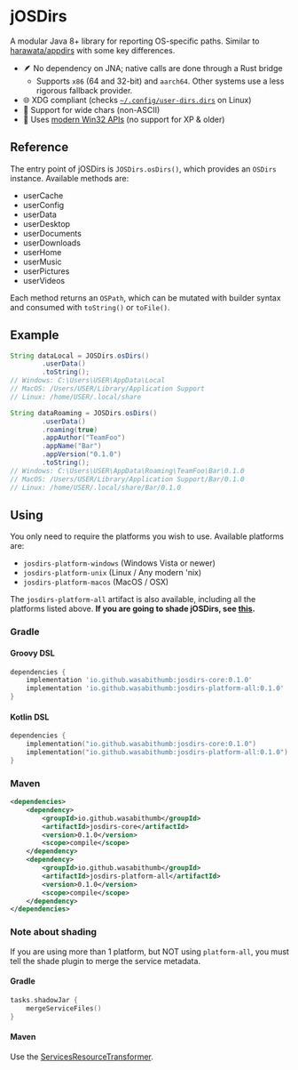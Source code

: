 # jOSDirs
A modular Java 8+ library for reporting OS-specific paths. Similar to
[harawata/appdirs](https://github.com/harawata/appdirs) with some key differences.

- 🪶 No dependency on JNA; native calls are done through a Rust bridge
  - Supports ``x86`` (64 and 32-bit) and ``aarch64``. Other systems use a less rigorous fallback provider.
- 🌐 XDG compliant (checks [``~/.config/user-dirs.dirs``](https://wiki.archlinux.org/title/XDG_user_directories) on Linux)
- 🔣 Support for wide chars (non-ASCII)
- 📅 Uses [modern Win32 APIs](https://learn.microsoft.com/en-us/windows/win32/api/shlobj_core/nf-shlobj_core-shgetknownfolderpath) (no support for XP & older)

## Reference
The entry point of jOSDirs is ``JOSDirs.osDirs()``, which provides an ``OSDirs`` instance.
Available methods are:
- userCache
- userConfig
- userData
- userDesktop
- userDocuments
- userDownloads
- userHome
- userMusic
- userPictures
- userVideos

Each method returns an ``OSPath``, which can be mutated with builder syntax and consumed with
``toString()`` or ``toFile()``.

## Example
```java
String dataLocal = JOSDirs.osDirs()
        .userData()
        .toString();
// Windows: C:\Users\USER\AppData\Local
// MacOS: /Users/USER/Library/Application Support
// Linux: /home/USER/.local/share

String dataRoaming = JOSDirs.osDirs()
        .userData()
        .roaming(true)
        .appAuthor("TeamFoo")
        .appName("Bar")
        .appVersion("0.1.0")
        .toString();
// Windows: C:\Users\USER\AppData\Roaming\TeamFoo\Bar\0.1.0
// MacOS: /Users/USER/Library/Application Support/Bar/0.1.0
// Linux: /home/USER/.local/share/Bar/0.1.0
```

## Using
You only need to require the platforms you wish to use. Available platforms are:
- ``josdirs-platform-windows`` (Windows Vista or newer)
- ``josdirs-platform-unix`` (Linux / Any modern 'nix)
- ``josdirs-platform-macos`` (MacOS / OSX)

The ``josdirs-platform-all`` artifact is also available, including all the platforms listed above.
**If you are going to shade jOSDirs, see [this](#note-about-shading).**

### Gradle
#### Groovy DSL
```groovy
dependencies {
    implementation 'io.github.wasabithumb:josdirs-core:0.1.0'
    implementation 'io.github.wasabithumb:josdirs-platform-all:0.1.0'
}
```

#### Kotlin DSL
```kotlin
dependencies {
    implementation("io.github.wasabithumb:josdirs-core:0.1.0")
    implementation("io.github.wasabithumb:josdirs-platform-all:0.1.0")
}
```

### Maven
```xml
<dependencies>
    <dependency>
        <groupId>io.github.wasabithumb</groupId>
        <artifactId>josdirs-core</artifactId>
        <version>0.1.0</version>
        <scope>compile</scope>
    </dependency>
    <dependency>
        <groupId>io.github.wasabithumb</groupId>
        <artifactId>josdirs-platform-all</artifactId>
        <version>0.1.0</version>
        <scope>compile</scope>
    </dependency>
</dependencies>
```

### Note about shading
If you are using more than 1 platform, but NOT using ``platform-all``, you must tell the shade plugin to merge the
service metadata.

#### Gradle
```kotlin
tasks.shadowJar {
    mergeServiceFiles()
}
```

#### Maven
Use the [ServicesResourceTransformer](https://maven.apache.org/plugins/maven-shade-plugin/examples/resource-transformers.html#ServicesResourceTransformer).
